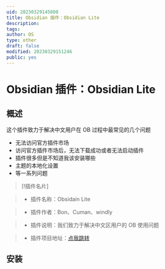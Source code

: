 ```yaml
---
uid: 20230329145808
title: Obsidian 插件：Obsidian Lite
description:
tags:
author: OS
type: other
draft: false
modified: 20230329151246
public: yes
---
```


# Obsidian 插件：Obsidian Lite

## 概述

这个插件致力于解决中文用户在 OB 过程中最常见的几个问题

-   无法访问官方插件市场
-   访问官方插件市场后，无法下载成功或者无法启动插件
-   插件很多但是不知道我该安装哪些
-   主题的本地化设置
-   等一系列问题

> [!插件名片]

> -   插件名称：Obsidain Lite

> -   插件作者：Bon、Cuman、windly

> -   插件说明：我们致力于解决中文区用户的 OB 使用问题

> -   插件项目地址：[点我跳转](https://github.com/Wanxp/obsidian-douban)

## 安装
